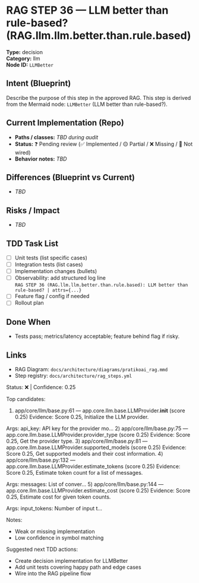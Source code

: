 # RAG STEP 36 — LLM better than rule-based? (RAG.llm.llm.better.than.rule.based)

**Type:** decision  
**Category:** llm  
**Node ID:** `LLMBetter`

## Intent (Blueprint)
Describe the purpose of this step in the approved RAG. This step is derived from the Mermaid node: `LLMBetter` (LLM better than rule-based?).

## Current Implementation (Repo)
- **Paths / classes:** _TBD during audit_
- **Status:** ❓ Pending review (✅ Implemented / 🟡 Partial / ❌ Missing / 🔌 Not wired)
- **Behavior notes:** _TBD_

## Differences (Blueprint vs Current)
- _TBD_

## Risks / Impact
- _TBD_

## TDD Task List
- [ ] Unit tests (list specific cases)
- [ ] Integration tests (list cases)
- [ ] Implementation changes (bullets)
- [ ] Observability: add structured log line  
  `RAG STEP 36 (RAG.llm.llm.better.than.rule.based): LLM better than rule-based? | attrs={...}`
- [ ] Feature flag / config if needed
- [ ] Rollout plan

## Done When
- Tests pass; metrics/latency acceptable; feature behind flag if risky.

## Links
- RAG Diagram: `docs/architecture/diagrams/pratikoai_rag.mmd`
- Step registry: `docs/architecture/rag_steps.yml`


<!-- AUTO-AUDIT:BEGIN -->
Status: ❌  |  Confidence: 0.25

Top candidates:
1) app/core/llm/base.py:61 — app.core.llm.base.LLMProvider.__init__ (score 0.25)
   Evidence: Score 0.25, Initialize the LLM provider.

Args:
    api_key: API key for the provider
    mo...
2) app/core/llm/base.py:75 — app.core.llm.base.LLMProvider.provider_type (score 0.25)
   Evidence: Score 0.25, Get the provider type.
3) app/core/llm/base.py:81 — app.core.llm.base.LLMProvider.supported_models (score 0.25)
   Evidence: Score 0.25, Get supported models and their cost information.
4) app/core/llm/base.py:132 — app.core.llm.base.LLMProvider.estimate_tokens (score 0.25)
   Evidence: Score 0.25, Estimate token count for a list of messages.

Args:
    messages: List of conver...
5) app/core/llm/base.py:144 — app.core.llm.base.LLMProvider.estimate_cost (score 0.25)
   Evidence: Score 0.25, Estimate cost for given token counts.

Args:
    input_tokens: Number of input t...

Notes:
- Weak or missing implementation
- Low confidence in symbol matching

Suggested next TDD actions:
- Create decision implementation for LLMBetter
- Add unit tests covering happy path and edge cases
- Wire into the RAG pipeline flow
<!-- AUTO-AUDIT:END -->